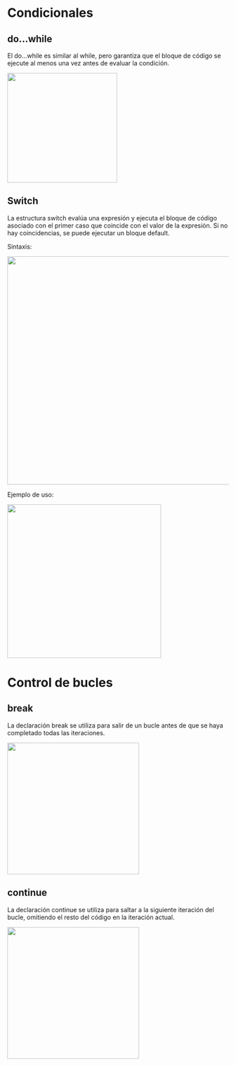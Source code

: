 # Condicionales
## do...while
<p>El do...while es similar al while, pero garantiza que el bloque de código se ejecute al
menos una vez antes de evaluar la condición.</p>
<img src="https://github.com/Valentina1012/Teoria_JS/assets/84479987/03bfde03-6dc6-4272-a51a-e5a0c5c3cd91" width="250">

## Switch
<p>La estructura switch evalúa una expresión y ejecuta el bloque de código asociado
con el primer caso que coincide con el valor de la expresión. Si no hay coincidencias,
se puede ejecutar un bloque default.</p>
<p>Sintaxis:</p>
<img src="https://github.com/Valentina1012/Teoria_JS/assets/84479987/88edd2fd-34e8-4989-933b-faee0a16541f" width="520">
<p>Ejemplo de uso:</p>
<img src="https://github.com/Valentina1012/Teoria_JS/assets/84479987/2912eb8c-889b-48a2-82b0-2fa31d9135b3" width="350">

# Control de bucles
## break
<p>La declaración break se utiliza para salir de un bucle antes de que se haya
completado todas las iteraciones.</p>
<img src="https://github.com/Valentina1012/Teoria_JS/assets/84479987/dd6b791a-9f3f-45ae-8fb3-9baf2a690d23" width="300">

## continue
<p>La declaración continue se utiliza para saltar a la siguiente iteración del bucle,
omitiendo el resto del código en la iteración actual.</p>
<img src="https://github.com/Valentina1012/Teoria_JS/assets/84479987/0248bd04-39b7-42bc-bc06-02f78b22fe90" width="300">
